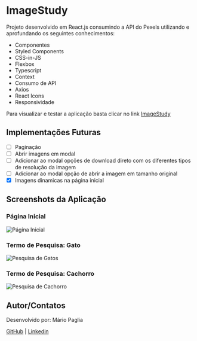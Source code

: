 # ImageStudy

Projeto desenvolvido em React.js consumindo a API do Pexels utilizando e aprofundando os seguintes conhecimentos:

- Componentes
- Styled Components
- CSS-in-JS
- Flexbox
- Typescript
- Context
- Consumo de API
- Axios
- React Icons
- Responsividade

Para visualizar e testar a aplicação basta clicar no link [ImageStudy](https://upbeat-boyd-fcb9d9.netlify.app/)

## Implementações Futuras

- [ ]  Paginação
- [ ]  Abrir imagens em modal
- [ ]  Adicionar ao modal opções de download direto com os diferentes tipos de resolução da imagem
- [ ]  Adicionar ao modal opção de abrir a imagem em tamanho original
- [x]  Imagens dinamicas na página inicial

## Screenshots da Aplicação

### Página Inicial
![Página Inicial](https://i.imgur.com/okUHe8M.jpeg)

### Termo de Pesquisa: Gato
![Pesquisa de Gatos](https://i.imgur.com/ilpehv5.jpeg)

### Termo de Pesquisa: Cachorro
![Pesquisa de Cachorro](https://i.imgur.com/ZjFzbQM.jpeg)

## Autor/Contatos

Desenvolvido por: Mário Paglia

[GitHub](https://github.com/mariopaglia) | [Linkedin](https://www.linkedin.com/in/mpagliajr/)